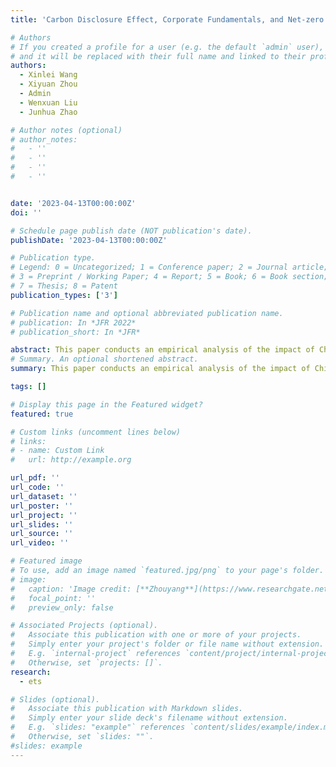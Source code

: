 ```yaml
---
title: 'Carbon Disclosure Effect, Corporate Fundamentals, and Net-zero Emission Target: Evidence from China'

# Authors
# If you created a profile for a user (e.g. the default `admin` user), write the username (folder name) here
# and it will be replaced with their full name and linked to their profile.
authors:
  - Xinlei Wang
  - Xiyuan Zhou
  - Admin
  - Wenxuan Liu
  - Junhua Zhao

# Author notes (optional)
# author_notes:
#   - ''
#   - ''
#   - ''
#   - ''


date: '2023-04-13T00:00:00Z'
doi: ''

# Schedule page publish date (NOT publication's date).
publishDate: '2023-04-13T00:00:00Z'

# Publication type.
# Legend: 0 = Uncategorized; 1 = Conference paper; 2 = Journal article;
# 3 = Preprint / Working Paper; 4 = Report; 5 = Book; 6 = Book section;
# 7 = Thesis; 8 = Patent
publication_types: ['3']

# Publication name and optional abbreviated publication name.
# publication: In *JFR 2022*
# publication_short: In *JFR*

abstract: This paper conducts an empirical analysis of the impact of China’s national and regional Emissions Trading Scheme (ETS) on the ﬁnancial performance of listed companies. A comprehensive dataset is constructed, encompassing ﬁrm-level carbon allowance data and ﬁrm-level emission data from July 2021 to December 2022. Our ﬁndings indicate that, in the initial years of China’s ETS implementation, companies participating in the national ETS experienced a statistically signiﬁcant superior performance compared to non-participating ﬁrms due to excess free carbon emission allowances. Results also show that National ETS resulted in a statistically signiﬁcant reduction in emissions of regulated companies. Nevertheless, involvement in the regional ETS yielded no discernible e↵ect on the ﬁnancial and environmental performance of regulated entities. The outcomes reveal the existence of a substantial and statistically signiﬁcant ”over-allocation of carbon allowances,” predominantly attributable to increased non-operational income of regulated companies in China’s national ETS.
# Summary. An optional shortened abstract.
summary: This paper conducts an empirical analysis of the impact of China’s national and regional Emissions Trading Scheme (ETS) on the ﬁnancial performance of listed companies. (Working Paper)

tags: []

# Display this page in the Featured widget?
featured: true

# Custom links (uncomment lines below)
# links:
# - name: Custom Link
#   url: http://example.org

url_pdf: ''
url_code: ''
url_dataset: ''
url_poster: ''
url_project: ''
url_slides: ''
url_source: ''
url_video: ''

# Featured image
# To use, add an image named `featured.jpg/png` to your page's folder.
# image:
#   caption: 'Image credit: [**Zhouyang**](https://www.researchgate.net/profile/Zhou-Yang-18/research)'
#   focal_point: ''
#   preview_only: false

# Associated Projects (optional).
#   Associate this publication with one or more of your projects.
#   Simply enter your project's folder or file name without extension.
#   E.g. `internal-project` references `content/project/internal-project/index.md`.
#   Otherwise, set `projects: []`.
research:
  - ets

# Slides (optional).
#   Associate this publication with Markdown slides.
#   Simply enter your slide deck's filename without extension.
#   E.g. `slides: "example"` references `content/slides/example/index.md`.
#   Otherwise, set `slides: ""`.
#slides: example
---
```

